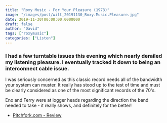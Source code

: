 ```yaml
---
title: "Roxy Music - For Your Pleasure (1973)"
image: "/images/post/wilt_20191130_Roxy.Music.Pleasure.jpg"
date: 2019-11-30T00:00:00.0000000
draft: false
author: "David"
tags: ["roxymusic"]
categories: ["Listen"]
---
```

### I had a few turntable issues this evening which nearly derailed my listening pleasure. I eventually tracked it down to being an interconnect cable issue.

 I was seriously concerned as this classic record needs all of the bandwidth your system can muster. It really has stood up to the test of time and must be clearly considered as one of the most significant records of the 70's.

 Eno and Ferry were at logger heads regarding the direction the band needed to take - it really shows, and definitely for the better!

-  [Pitchfork.com - Review](https://pitchfork.com/reviews/albums/roxy-music-for-your-pleasure/)